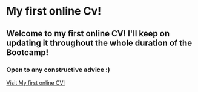 # My first online Cv!

## Welcome to my first online CV! I'll keep on updating it throughout the whole duration of the Bootcamp!

### Open to any constructive advice :)

[Visit My first online CV!](https://ibrahim-sho.github.io/My-CV/index.html)
